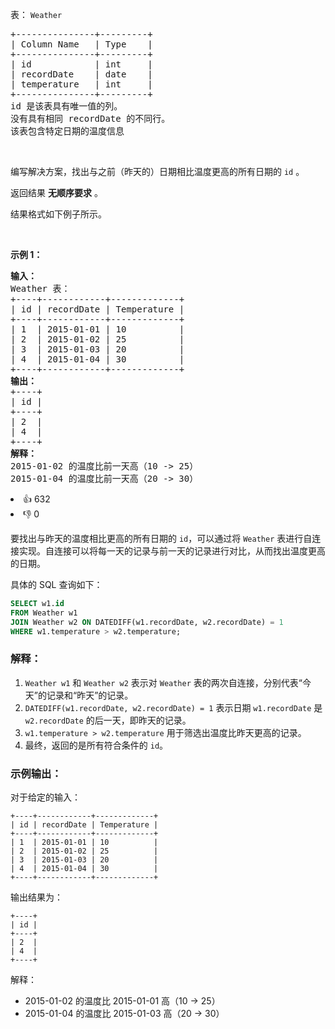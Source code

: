 <div class="original__bRMd"> 
 <div> 
  <p>表：&nbsp;<code>Weather</code></p> 
 </div>
</div>

<pre>
+---------------+---------+
| Column Name   | Type    |
+---------------+---------+
| id            | int     |
| recordDate    | date    |
| temperature   | int     |
+---------------+---------+
id 是该表具有唯一值的列。
没有具有相同 recordDate 的不同行。
该表包含特定日期的温度信息</pre>

<p>&nbsp;</p>

<p>编写解决方案，找出与之前（昨天的）日期相比温度更高的所有日期的 <code>id</code> 。</p>

<p>返回结果 <strong>无顺序要求</strong> 。</p>

<p>结果格式如下例子所示。</p>

<p>&nbsp;</p>

<p><strong class="example">示例 1：</strong></p>

<pre>
<strong>输入：</strong>
Weather 表：
+----+------------+-------------+
| id | recordDate | Temperature |
+----+------------+-------------+
| 1  | 2015-01-01 | 10          |
| 2  | 2015-01-02 | 25          |
| 3  | 2015-01-03 | 20          |
| 4  | 2015-01-04 | 30          |
+----+------------+-------------+
<strong>输出：</strong>
+----+
| id |
+----+
| 2  |
| 4  |
+----+
<strong>解释：</strong>
2015-01-02 的温度比前一天高（10 -&gt; 25）
2015-01-04 的温度比前一天高（20 -&gt; 30）</pre>


<div><li>👍 632</li><li>👎 0</li></div>

要找出与昨天的温度相比更高的所有日期的 `id`，可以通过将 `Weather` 表进行自连接实现。自连接可以将每一天的记录与前一天的记录进行对比，从而找出温度更高的日期。

具体的 SQL 查询如下：

```sql
SELECT w1.id
FROM Weather w1
JOIN Weather w2 ON DATEDIFF(w1.recordDate, w2.recordDate) = 1
WHERE w1.temperature > w2.temperature;
```

### 解释：

1. `Weather w1` 和 `Weather w2` 表示对 `Weather` 表的两次自连接，分别代表“今天”的记录和“昨天”的记录。
2. `DATEDIFF(w1.recordDate, w2.recordDate) = 1` 表示日期 `w1.recordDate` 是 `w2.recordDate` 的后一天，即昨天的记录。
3. `w1.temperature > w2.temperature` 用于筛选出温度比昨天更高的记录。
4. 最终，返回的是所有符合条件的 `id`。

### 示例输出：

对于给定的输入：

```
+----+------------+-------------+
| id | recordDate | Temperature |
+----+------------+-------------+
| 1  | 2015-01-01 | 10          |
| 2  | 2015-01-02 | 25          |
| 3  | 2015-01-03 | 20          |
| 4  | 2015-01-04 | 30          |
+----+------------+-------------+
```

输出结果为：

```
+----+
| id |
+----+
| 2  |
| 4  |
+----+
```

解释：
- 2015-01-02 的温度比 2015-01-01 高（10 -> 25）
- 2015-01-04 的温度比 2015-01-03 高（20 -> 30）